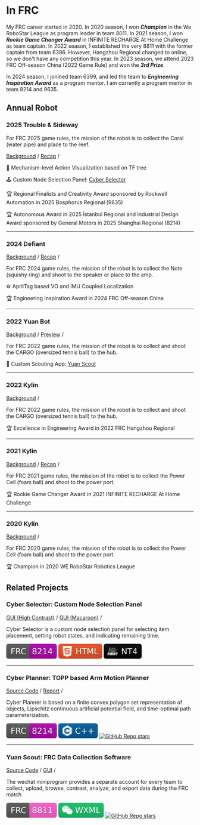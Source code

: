 # In FRC

My FRC career started in 2020. In 2020 season, I won **_Champion_** in the We RoboStar League as program leader in team 8011. In 2021 season, I won **_Rookie Game Changer Award_** in INFINITE RECHARGE At Home Challenge as team captain. In 2022 season, I established the very 8811 with the former captain from team 6386. However, Hangzhou Regional changed to online, so we don't have any competition this year. In 2023 season, we attend 2023 FRC Off-season China (2022 Game Rule) and won the **_3rd Prize_**.

In 2024 season, I jonined team 6399, and led the team to **_Engineering Inspiration Award_** as a program mentor. I am currently a program mentor in team 8214 and 9635.

## Annual Robot

### 2025 Trouble & Sideway

<RightImg src="/img/about/frc/2025.png" width="30%" />

For FRC 2025 game rules, the mission of the robot is to collect the Coral (water pipe) and place to the reef.

[Background](https://www.youtube.com/watch?v=YWbxcjlY9JY) /
[Recap](https://www.bilibili.com/video/BV141QGYHEo8) /

:crystal_ball: Mechanism-level Action Visualization based on TF tree

:joystick: Custom Node Selection Panel: [Cyber Selector](#cyber-selector-custom-node-selection-panel)

:trophy: Regional Finalists and Creativity Award sponsored by Rockwell Automation in 2025 Bosphorus Regional (9635)

:trophy: Autonomous Award in 2025 İstanbul Regional and Industrial Design Award sponsored by General Motors in 2025 Shanghai Regional (8214)

---

### 2024 Defiant

<RightImg src="/img/about/frc/2024.png" width="30%" />

[Background](https://www.youtube.com/watch?v=9keeDyFxzY4) /
[Recap](https://www.bilibili.com/video/BV1pbWCejEUi) /

For FRC 2024 game rules, the mission of the robot is to collect the Note (squishy ring) and shoot to the speaker or place to the amp.

:gear: AprilTag based VO and IMU Coupled Localization

:trophy: Engineering Inspiration Award in 2024 FRC Off-season China

---

### 2022 Yuan Bot

<RightImg src="/img/about/frc/2023.png" width="30%" />

[Background](https://www.youtube.com/watch?v=LgniEjI9cCM) /
[Preview](https://www.bilibili.com/video/BV1RW4y1M72Y) /

For FRC 2022 game rules, the mission of the robot is to collect and shoot the CARGO (oversized tennis ball) to the hub.

:dart: Custom Scouting App: [Yuan Scout](#yuan-scout-frc-data-collection-software)

---

### 2022 Kylin

<RightImg src="/img/about/frc/2022.png" width="30%" />

[Background](https://www.youtube.com/watch?v=LgniEjI9cCM) /

For FRC 2022 game rules, the mission of the robot is to collect and shoot the CARGO (oversized tennis ball) to the hub.

:trophy: Excellence in Engineering Award in 2022 FRC Hangzhou Regional

---

### 2021 Kylin

<RightImg src="/img/about/frc/2021.png" width="30%" />

[Background](https://www.youtube.com/watch?v=I77Dz9pfds4) /
[Recap](https://www.bilibili.com/video/BV1WQ4y1z7DM/) /

For FRC 2021 game rules, the mission of the robot is to collect the Power Cell (foam ball) and shoot to the power port.

:trophy: Rookie Game Changer Award in 2021 INFINITE RECHARGE At Home Challenge

---

### 2020 Kylin

<RightImg src="/img/about/frc/2020.png" width="30%" />

[Background](https://www.youtube.com/watch?v=gmiYWTmFRVE) /

For FRC 2020 game rules, the mission of the robot is to collect the Power Cell (foam ball) and shoot to the power port.

:trophy: Champion in 2020 WE RoboStar Robotics League

## Related Projects

### Cyber Selector: Custom Node Selection Panel

<RightImg src="/img/about/frc/2025-cs.png" width="30%" />

[GUI (High Contrast)](/img/about/frc/2025-cs-guih.png) /
[GUI (Macaroon)](/img/about/frc/2025-cs-guim.png) /

Cyber ​​Selector is a custom node selection panel for selecting item placement, setting robot states, and indicating remaining time.

<Badges>
    <img src="/img/tags/frc-8214.svg">
    <img src="/img/tags/html.svg">
    <img src="/img/tags/nt4.svg">
</Badges>

---

### Cyber Planner: TOPP based Arm Motion Planner

<RightImg src="/img/about/frc/2025-cp.png" width="30%" />

[Source Code](https://github.com/frcnextinnovation/Cyber-Planner-2025) /
[Report](/assets/me/blogs/cyber-planner.pdf) /

Cyber Planner is based on a finite convex polygon set representation of objects, Lipschitz continuous artificial potential field, and time-optimal path parameterization.

<Badges>
    <img src="/img/tags/frc-8214.svg">
    <img src="/img/tags/cpp.svg">
    <a href="https://github.com/frcnextinnovation/cyber-planner-2025"><img alt="GitHub Repo stars" src="https://img.shields.io/github/stars/frcnextinnovation/cyber-planner-2025"></a>
</Badges>

---

### Yuan Scout: FRC Data Collection Software

<RightImg src="/img/about/frc/2022-ys.png" width="30%" />

[Source Code](https://github.com/frc8811/FRC_SCOUTING) /
[GUI](/img/about/frc/2022-ys-gui.png) /

The wechat miniprogram provides a separate account for every team to collect, upload, browse, contrast, analyze, and export data during the FRC match.

<Badges>
    <img src="/img/tags/frc-8811.svg">
    <img src="/img/tags/wxml.svg">
    <a href="https://img.shields.io/github/stars/frc8811/frc_scouting"><img alt="GitHub Repo stars" src="https://img.shields.io/github/stars/frc8811/frc_scouting"></a>
</Badges>
